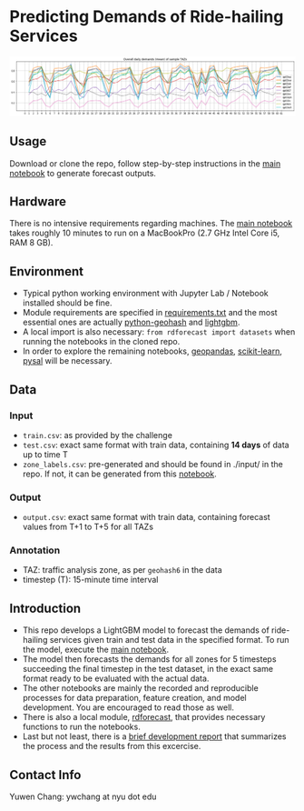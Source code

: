 # Predicting Demands of Ride-hailing Services

![](./cover.png)

## Usage

Download or clone the repo, follow step-by-step instructions in the [main notebook](./main.ipynb) to generate forecast outputs.

## Hardware

There is no intensive requirements regarding machines. The [main notebook](./main.ipynb) takes roughly 10 minutes to run on a MacBookPro (2.7 GHz Intel Core i5, RAM 8 GB).

## Environment

- Typical python working environment with Jupyter Lab / Notebook installed should be fine.
- Module requirements are specified in [requirements.txt](./requirements.txt) and the most essential ones are actually [python-geohash](https://github.com/hkwi/python-geohash) and [lightgbm](https://github.com/microsoft/LightGBM).
- A local import is also necessary: `from rdforecast import datasets` when running the notebooks in the cloned repo.
- In order to explore the remaining notebooks, [geopandas](https://github.com/geopandas/geopandas), [scikit-learn](https://github.com/scikit-learn/scikit-learn), [pysal](https://github.com/pysal) will be necessary.

## Data

### Input

- `train.csv`: as provided by the challenge
- `test.csv`: exact same format with train data, containing **14 days** of data up to time T
- `zone_labels.csv`: pre-generated and should be found in ./input/ in the repo. If not, it can be generated from this [notebook](./explore_function_segmentation.ipynb).

### Output

- `output.csv`: exact same format with train data, containing forecast values from T+1 to T+5 for all TAZs

### Annotation

- TAZ: traffic analysis zone, as per `geohash6` in the data
- timestep (T): 15-minute time interval

## Introduction

- This repo develops a LightGBM model to forecast the demands of ride-hailing services given train and test data in the specified format. To run the model, execute the [main notebook](./main.ipynb).
- The model then forecasts the demands for all zones for 5 timesteps succeeding the final timestep in the test dataset, in the exact same format ready to be evaluated with the actual data.
- The other notebooks are mainly the recorded and reproducible processes for data preparation, feature creation, and model development. You are encouraged to read those as well.
- There is also a local module, [rdforecast](./rdforecast/), that provides necessary functions to run the notebooks.
- Last but not least, there is a [brief development report](./REPORT.md) that summarizes the process and the results from this excercise.

## Contact Info

Yuwen Chang: ywchang at nyu dot edu